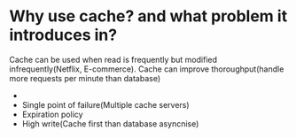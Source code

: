 # Why use cache? and what problem it introduces in?

Cache can be used when read is frequently but modified infrequently(Netflix, E-commerce).
Cache can improve thoroughput(handle more requests per minute than database)

- 
- Single point of failure(Multiple cache servers)
- Expiration policy
- High write(Cache first than database asyncnise)


